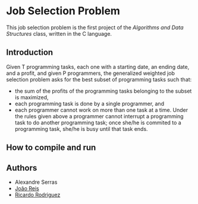 # Job Selection Problem

This job selection problem is the first project of the *Algorithms and Data Structures* class, written in the C language.

## Introduction

Given T programming tasks, each one with a starting date, an ending date, and a profit, and given P programmers, the generalized weighted job selection problem asks for the best subset of programming tasks such that:
- the sum of the profits of the programming tasks belonging to the subset is maximized,
- each programming task is done by a single programmer, and
- each programmer cannot work on more than one task at a time.
Under the rules given above a programmer cannot interrupt a programming task to do another programming task; once she/he is commited to a programming task, she/he is busy until that task ends.

## How to compile and run



## Authors

- Alexandre Serras
- [João Reis](https://github.com/joaoreis16)
- [Ricardo Rodriguez](https://github.com/ricardombrodriguez)
